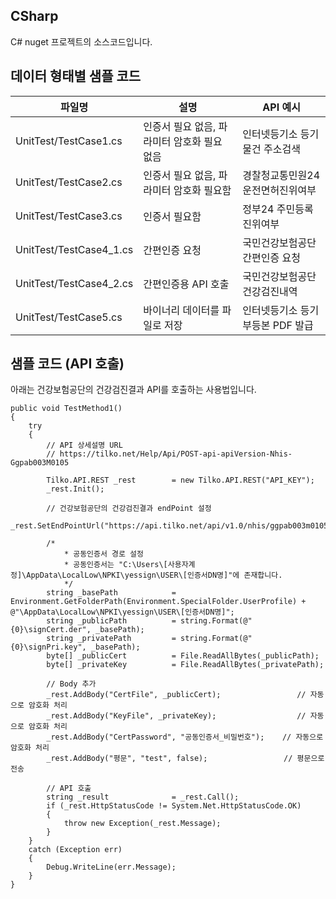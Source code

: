 ## CSharp
C# nuget 프로젝트의 소스코드입니다.


## 데이터 형태별 샘플 코드
|파일명|설명|API 예시|
|---|---|---|
|UnitTest/TestCase1.cs|인증서 필요 없음, 파라미터 암호화 필요 없음|인터넷등기소 등기물건 주소검색|
|UnitTest/TestCase2.cs|인증서 필요 없음, 파라미터 암호화 필요함|경찰청교통민원24 운전면허진위여부|
|UnitTest/TestCase3.cs|인증서 필요함|정부24 주민등록진위여부|
|UnitTest/TestCase4_1.cs|간편인증 요청|국민건강보험공단 간편인증 요청|
|UnitTest/TestCase4_2.cs|간편인증용 API 호출|국민건강보험공단 건강검진내역|
|UnitTest/TestCase5.cs|바이너리 데이터를 파일로 저장|인터넷등기소 등기부등본 PDF 발급|


## 샘플 코드 (API 호출)
아래는 건강보험공단의 건강검진결과 API를 호출하는 사용법입니다.

	public void TestMethod1()
	{
		try
		{
			// API 상세설명 URL
			// https://tilko.net/Help/Api/POST-api-apiVersion-Nhis-Ggpab003M0105

			Tilko.API.REST _rest		= new Tilko.API.REST("API_KEY");
			_rest.Init();

			// 건강보험공단의 건강검진결과 endPoint 설정
			_rest.SetEndPointUrl("https://api.tilko.net/api/v1.0/nhis/ggpab003m0105");

			/*
				* 공동인증서 경로 설정
				* 공동인증서는 "C:\Users\[사용자계정]\AppData\LocalLow\NPKI\yessign\USER\[인증서DN명]"에 존재합니다.
				*/
			string _basePath			= Environment.GetFolderPath(Environment.SpecialFolder.UserProfile) + @"\AppData\LocalLow\NPKI\yessign\USER\[인증서DN명]";
			string _publicPath			= string.Format(@"{0}\signCert.der", _basePath);
			string _privatePath			= string.Format(@"{0}\signPri.key", _basePath);
			byte[] _publicCert			= File.ReadAllBytes(_publicPath);
			byte[] _privateKey			= File.ReadAllBytes(_privatePath);
				
			// Body 추가
			_rest.AddBody("CertFile", _publicCert);					// 자동으로 암호화 처리
			_rest.AddBody("KeyFile", _privateKey);					// 자동으로 암호화 처리
			_rest.AddBody("CertPassword", "공동인증서_비밀번호");	// 자동으로 암호화 처리
			_rest.AddBody("평문", "test", false);					// 평문으로 전송

			// API 호출
			string _result				= _rest.Call();
			if (_rest.HttpStatusCode != System.Net.HttpStatusCode.OK)
			{
				throw new Exception(_rest.Message);
			}
		}
		catch (Exception err)
		{
			Debug.WriteLine(err.Message);
		}
	}
